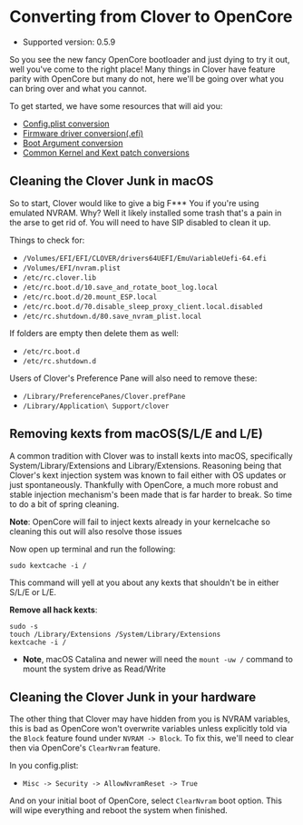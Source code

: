 # Converting from Clover to OpenCore

* Supported version: 0.5.9

So you see the new fancy OpenCore bootloader and just dying to try it out, well you've come to the right place! Many things in Clover have feature parity with OpenCore but many do not, here we'll be going over what you can bring over and what you cannot.

To get started, we have some resources that will aid you:

* [Config.plist conversion](/clover-conversion/Clover-config.md)
* [Firmware driver conversion(.efi)](/clover-conversion/clover-efi.md)
* [Boot Argument conversion](/clover-conversion/Clover-boot-arg.md)
* [Common Kernel and Kext patch conversions](/clover-conversion/clover-patch.md)

## Cleaning the Clover Junk in macOS

So to start, Clover would like to give a big F*** You if you're using emulated NVRAM. Why? Well it likely installed some trash that's a pain in the arse to get rid of. You will need to have SIP disabled to clean it up.

Things to check for:

* `/Volumes/EFI/EFI/CLOVER/drivers64UEFI/EmuVariableUefi-64.efi`
* `/Volumes/EFI/nvram.plist`
* `/etc/rc.clover.lib`
* `/etc/rc.boot.d/10.save_and_rotate_boot_log.local`
* `/etc/rc.boot.d/20.mount_ESP.local`
* `/etc/rc.boot.d/70.disable_sleep_proxy_client.local.disabled`
* `/etc/rc.shutdown.d/80.save_nvram_plist.local​`

If folders are empty then delete them as well:

* `/etc/rc.boot.d`
* `/etc/rc.shutdown.d​`

Users of Clover's Preference Pane will also need to remove these:

* `/Library/PreferencePanes/Clover.prefPane`
* `/Library/Application\ Support/clover`

## Removing kexts from macOS(S/L/E and L/E)

A common tradition with Clover was to install kexts into macOS, specifically System/Library/Extensions and Library/Extensions. Reasoning being that Clover's kext injection system was known to fail either with OS updates or just spontaneously. Thankfully with OpenCore, a much more robust and stable injection mechanism's been made that is far harder to break. So time to do a bit of spring cleaning.

**Note**: OpenCore will fail to inject kexts already in your kernelcache so cleaning this out will also resolve those issues

Now open up terminal and run the following:

```
sudo kextcache -i /
```

This command will yell at you about any kexts that shouldn't be in either S/L/E or L/E.

**Remove all hack kexts**:

```
sudo -s
touch /Library/Extensions /System/Library/Extensions​
kextcache -i /​
```

* **Note**, macOS Catalina and newer will need the `mount -uw /` command to mount the system drive as Read/Write


## Cleaning the Clover Junk in your hardware

The other thing that Clover may have hidden from you is NVRAM variables, this is bad as OpenCore won't overwrite variables unless explicitly told via the `Block` feature found under `NVRAM -> Block`. To fix this, we'll need to clear then via OpenCore's `ClearNvram` feature.

In you config.plist:

* `Misc -> Security -> AllowNvramReset -> True`

And on your initial boot of OpenCore, select `ClearNvram` boot option. This will wipe everything and reboot the system when finished.
